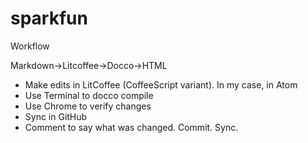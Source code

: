 # sparkfun

Workflow

Markdown->Litcoffee->Docco->HTML

* Make edits in LitCoffee (CoffeeScript variant). In my case, in Atom
* Use Terminal to docco compile
* Use Chrome to verify changes
* Sync in GitHub
* Comment to say what was changed. Commit. Sync.
